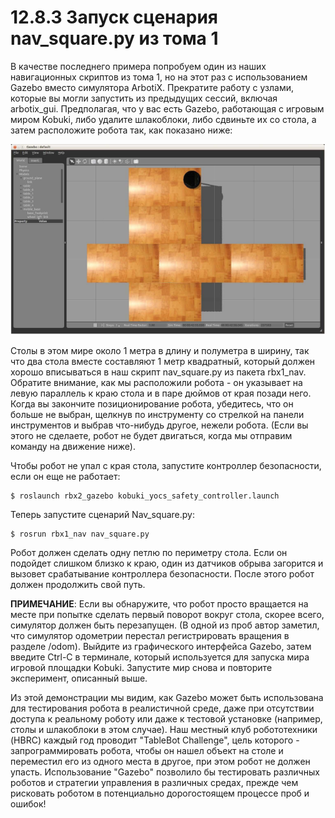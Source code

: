# 12.8.3 Запуск сценария nav\_square.py из тома 1

В качестве последнего примера попробуем один из наших навигационных скриптов из тома 1, но на этот раз с использованием Gazebo вместо симулятора ArbotiX. Прекратите работу с узлами, которые вы могли запустить из предыдущих сессий, включая arbotix\_gui. Предполагая, что у вас есть Gazebo, работающая с игровым миром Kobuki, либо удалите шлакоблоки, либо сдвиньте их со стола, а затем расположите робота так, как показано ниже:

![](.gitbook/assets/image%20%286%29.png)

Столы в этом мире около 1 метра в длину и полуметра в ширину, так что два стола вместе составляют 1 метр квадратный, который должен хорошо вписываться в наш скрипт nav\_square.py из пакета rbx1\_nav. Обратите внимание, как мы расположили робота - он указывает на левую параллель к краю стола и в паре дюймов от края позади него. Когда вы закончите позиционирование робота, убедитесь, что он больше не выбран, щелкнув по инструменту со стрелкой на панели инструментов и выбрав что-нибудь другое, нежели робота. \(Если вы этого не сделаете, робот не будет двигаться, когда мы отправим команду на движение ниже\).

Чтобы робот не упал с края стола, запустите контроллер безопасности, если он еще не работает:

```text
$ roslaunch rbx2_gazebo kobuki_yocs_safety_controller.launch
```

Теперь запустите сценарий Nav\_square.py:

```text
$ rosrun rbx1_nav nav_square.py
```

Робот должен сделать одну петлю по периметру стола. Если он подойдет слишком близко к краю, один из датчиков обрыва загорится и вызовет срабатывание контроллера безопасности. После этого робот должен продолжить свой путь.

**ПРИМЕЧАНИЕ**: Если вы обнаружите, что робот просто вращается на месте при попытке сделать первый поворот вокруг стола, скорее всего, симулятор должен быть перезапущен. \(В одной из проб автор заметил, что симулятор одометрии перестал регистрировать вращения в разделе /odom\). Выйдите из графического интерфейса Gazebo, затем введите Ctrl-C в терминале, который используется для запуска мира игровой площадки Kobuki. Запустите мир снова и повторите эксперимент, описанный выше.

Из этой демонстрации мы видим, как Gazebo может быть использована для тестирования робота в реалистичной среде, даже при отсутствии доступа к реальному роботу или даже к тестовой установке \(например, столы и шлакоблоки в этом случае\). Наш местный клуб робототехники \(HBRC\) каждый год проводит "TableBot Challenge", цель которого - запрограммировать робота, чтобы он нашел объект на столе и переместил его из одного места в другое, при этом робот не должен упасть. Использование "Gazebo" позволило бы тестировать различных роботов и стратегии управления в различных средах, прежде чем рисковать роботом в потенциально дорогостоящем процессе проб и ошибок!



